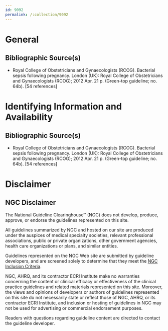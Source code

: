 ```yaml
---
id: 9092
permalink: /:collection/9092
---
```


# General

## Bibliographic Source(s)

- Royal College of Obstetricians and Gynaecologists (RCOG). Bacterial sepsis following pregnancy. London (UK): Royal College of Obstetricians and Gynaecologists (RCOG); 2012 Apr. 21 p. (Green-top guideline; no. 64b). [54 references]

# Identifying Information and Availability

## Bibliographic Source(s)

- Royal College of Obstetricians and Gynaecologists (RCOG). Bacterial sepsis following pregnancy. London (UK): Royal College of Obstetricians and Gynaecologists (RCOG); 2012 Apr. 21 p. (Green-top guideline; no. 64b). [54 references]

# Disclaimer

## NGC Disclaimer

The National Guideline Clearinghouse™ (NGC) does not develop, produce, approve, or endorse the guidelines represented on this site.

All guidelines summarized by NGC and hosted on our site are produced under the auspices of medical specialty societies, relevant professional associations, public or private organizations, other government agencies, health care organizations or plans, and similar entities.

Guidelines represented on the NGC Web site are submitted by guideline developers, and are screened solely to determine that they meet the [NGC Inclusion Criteria](/help-and-about/summaries/inclusion-criteria).

NGC, AHRQ, and its contractor ECRI Institute make no warranties concerning the content or clinical efficacy or effectiveness of the clinical practice guidelines and related materials represented on this site. Moreover, the views and opinions of developers or authors of guidelines represented on this site do not necessarily state or reflect those of NGC, AHRQ, or its contractor ECRI Institute, and inclusion or hosting of guidelines in NGC may not be used for advertising or commercial endorsement purposes.

Readers with questions regarding guideline content are directed to contact the guideline developer.

